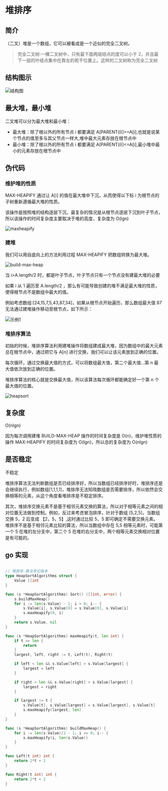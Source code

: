 # 堆排序

## 简介

（二叉）堆是一个数组，它可以被看成是一个近似的完全二叉树。

> 完全二叉树:一棵二叉树中，只有最下面两层结点的度可以小于 2，并且最下一层的叶结点集中在靠左的若干位置上。这样的二叉树称为完全二叉树
 
## 结构图示

![结构图](https://cnymw.github.io/go-study/docs/img/算法-堆排序/算法-堆排序-结构图.png)

## 最大堆，最小堆

二叉堆可以分为最大堆和最小堆：

- 最大堆：除了根以外的所有节点 i 都要满足 A[PARENT(i)]>=A[i],也就是说某个节点的值至多与其父节点一样大,堆中最大元素存放在根节点中
- 最小堆：除了根以外的所有节点 i 都要满足 A[PARENT(i)]<=A[i],最小堆中最小的元素存放在根节点中

## 伪代码

### 维护堆的性质

MAX-HEAPIFY 通过让 A[i] 的值在最大堆中下沉，从而使得以下标 i 为根节点的子树重新遵循最大堆的性质。

该操作是按照堆的结构逐层下沉，最复杂的情况是从根节点逐层下沉到叶子节点，所以该操作的时间复杂度主要取决于堆的高度，复杂度为 O(lgn)

![maxheapify](https://cnymw.github.io/go-study/docs/img/算法-堆排序/算法-堆排序-maxheapify.png)

### 建堆

我们可以用自底向上的方法利用过程 MAX-HEAPIFY 把数组转换为最大堆。

![build-max-heap](https://cnymw.github.io/go-study/docs/img/算法-堆排序/算法-堆排序-buildmaxheap.png)

当 i>A.length/2 时，都是叶子节点，叶子节点只有一个节点没有建最大堆的必要

如果 i 从 1 遍历至 A.length/2 ，那么有可能导致创建的堆不满足最大堆的性质，使得根节点不是数组中最大的值。

例如考虑数组:[24,15,7,5,43,87,34]，如果从根节点开始遍历，那么数组最大值 87 无法通过建堆操作移动至根节点，如下所示：

![示例1](https://cnymw.github.io/go-study/docs/img/算法-堆排序/算法-堆排序-示例1.png)

### 堆排序算法

初始的时候，堆排序算法利用建堆操作将数组建成最大堆，因为数组中的最大元素总在根节点中，通过把它与 A[n] 进行交换，我们可以让该元素放到正确的位置。

每次循环，通过交换最大值的方式，可以将数组最大值，第二个最大值...第 n 最大值依次放到正确的位置。

堆排序算法的核心就是交换最大值，所以该算法每次循环都能确定好一个第 n 个最大值的位置。

![heapsort](https://cnymw.github.io/go-study/docs/img/算法-堆排序/算法-堆排序-heapsort.png)


## 复杂度

O(nlgn)

因为每次调用建堆 BUILD-MAX-HEAP 操作的时间复杂度是 O(n)，维护堆性质的操作 MAX-HEAPIFY 的时间复杂度为 O(lgn)，所以总的复杂度为 O(nlgn)

## 是否稳定

不稳定

堆排序算法无法判断数组是否已经排序好，所以当数组已经排序好时，堆排序还是会继续执行，例如数组[1,1,1,1]，堆排序无法知晓数组是否需要排序，所以依然会交换相等的元素，从这个角度看堆排序是不稳定排序。

其次，堆排序交换元素不是基于相邻元素交换的算法，所以对于相等元素之间的相对位置无法做到控制。例如，反过来考虑冒泡排序，针对于数组 [5,2,5]，当数组交换 5，2 后变成 【2，5，5】,这时通过比较 5，5 即可确定不需要交换元素。
堆排序不是基于相邻元素比较的算法，所以当数组中存在 5,5 相等元素时，可能第一个 5 在堆的左分支中，第二个 5 在堆的右分支中，两个相等元素交换相对位置是有可能的。

## go 实现

```go

// 堆排序-算法导论版本
type HeapSortAlgorithms struct {
	Value []int
}

func (s *HeapSortAlgorithms) Sort() ([]int, error) {
	s.buildMaxHeap()
	for i := len(s.Value) - 1; i > 0; i-- {
		s.Value[i], s.Value[0] = s.Value[0], s.Value[i]
		s.maxHeapify(0, i)
	}
	return s.Value, nil
}

func (s *HeapSortAlgorithms) maxHeapify(t, len int) {
	if t >= len {
		return
	}
	largest, left, right := t, Left(t), Right(t)

	if left < len && s.Value[left] > s.Value[largest] {
		largest = left
	}

	if right < len && s.Value[right] > s.Value[largest] {
		largest = right
	}

	if largest != t {
		s.Value[t], s.Value[largest] = s.Value[largest], s.Value[t]
		s.maxHeapify(largest, len)
	}
}

func (s *HeapSortAlgorithms) buildMaxHeap() {
	for i := len(s.Value)/2 - 1; i >= 0; i-- {
		s.maxHeapify(i, len(s.Value))
	}
}

func Left(t int) int {
	return 2*t + 1
}

func Right(t int) int {
	return 2*t + 2
}
```
